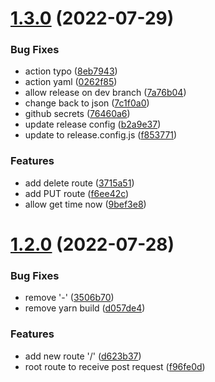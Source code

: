 # [1.3.0](https://github.com/mtopn/test-release/compare/v1.2.0...v1.3.0) (2022-07-29)


### Bug Fixes

* action typo ([8eb7943](https://github.com/mtopn/test-release/commit/8eb794380c7b98dd4b56f1b24404194d4688389d))
* action yaml ([0262f85](https://github.com/mtopn/test-release/commit/0262f850b9dd9f7bf2d03d89ac5ba5cd2d089ed4))
* allow release on dev branch ([7a76b04](https://github.com/mtopn/test-release/commit/7a76b0427b3d79d3e77136e6bd5cb122007442b9))
* change back to json ([7c1f0a0](https://github.com/mtopn/test-release/commit/7c1f0a0280709c6139bdabd0ee9bef2519ee92cc))
* github secrets ([76460a6](https://github.com/mtopn/test-release/commit/76460a633de1a369bc51a41dccc67952e8129bf9))
* update release config ([b2a9e37](https://github.com/mtopn/test-release/commit/b2a9e370adbac2dcb92c3155478d08650d5c294b))
* update to release.config.js ([f853771](https://github.com/mtopn/test-release/commit/f853771bd5335f68dd7e554f8fe8a287f24666f4))


### Features

* add delete route ([3715a51](https://github.com/mtopn/test-release/commit/3715a51253d22e3dad02b4d728a7cff05b3ce961))
* add PUT route ([f6ee42c](https://github.com/mtopn/test-release/commit/f6ee42c343b43422f18691f8f613c5b33591bf1f))
* allow get time now ([9bef3e8](https://github.com/mtopn/test-release/commit/9bef3e8078f9966ce79ee12b95f3aa11b1113ea7))

# [1.2.0](https://github.com/mtopn/test-release/compare/v1.1.0...v1.2.0) (2022-07-28)


### Bug Fixes

* remove '-' ([3506b70](https://github.com/mtopn/test-release/commit/3506b70cdf01cbee4e4e8c0295b97ec3384f7fe4))
* remove yarn build ([d057de4](https://github.com/mtopn/test-release/commit/d057de45e45f7f7ec5cffb5f592999f51a3198aa))


### Features

* add new route '/' ([d623b37](https://github.com/mtopn/test-release/commit/d623b37868b17bf91bd2d6456d391a92c40b0d77))
* root route to receive post request ([f96fe0d](https://github.com/mtopn/test-release/commit/f96fe0d83e26ed5aaf4fb46cc3f5680746c79609))
